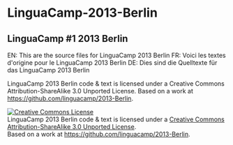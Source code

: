 LinguaCamp-2013-Berlin
===========

## LinguaCamp #1 2013 Berlin

EN: This are the source files for LinguaCamp 2013 Berlin
FR: Voici les textes d'origine pour le LinguaCamp 2013 Berlin
DE: Dies sind die Quelltexte für das LinguaCamp 2013 Berlin


LinguaCamp 2013 Berlin code & text is licensed under a Creative Commons Attribution-ShareAlike 3.0 Unported License.
Based on a work at https://github.com/linguacamp/2013-Berlin.

<a rel="license" href="http://creativecommons.org/licenses/by-sa/3.0/deed.en_US"><img alt="Creative Commons License" style="border-width:0" src="http://i.creativecommons.org/l/by-sa/3.0/80x15.png" /></a><br /><span xmlns:dct="http://purl.org/dc/terms/" href="http://purl.org/dc/dcmitype/Text" property="dct:title" rel="dct:type">LinguaCamp 2013 Berlin code & text</span> is licensed under a <a rel="license" href="http://creativecommons.org/licenses/by-sa/3.0/deed.en_US">Creative Commons Attribution-ShareAlike 3.0 Unported License</a>.<br />Based on a work at <a xmlns:dct="http://purl.org/dc/terms/" href="https://github.com/linguacamp/2013-Berlin" rel="dct:source">https://github.com/linguacamp/2013-Berlin</a>.
